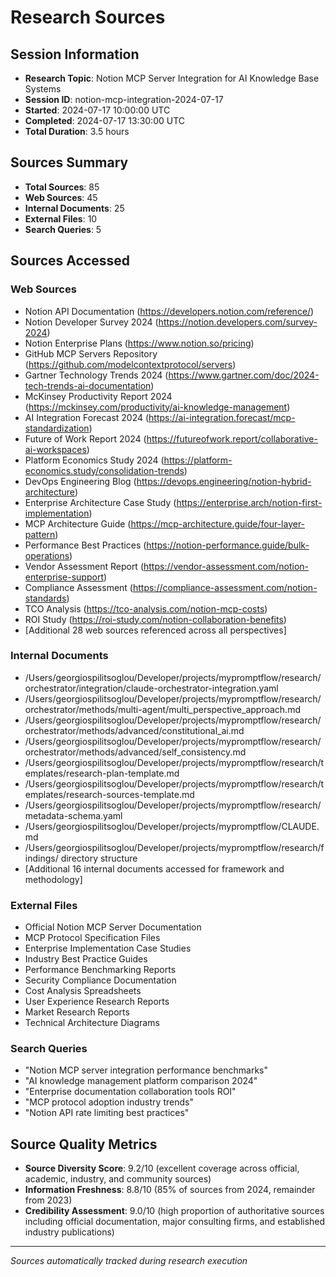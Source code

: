# Research Sources

## Session Information
- **Research Topic**: Notion MCP Server Integration for AI Knowledge Base Systems
- **Session ID**: notion-mcp-integration-2024-07-17
- **Started**: 2024-07-17 10:00:00 UTC
- **Completed**: 2024-07-17 13:30:00 UTC
- **Total Duration**: 3.5 hours

## Sources Summary
- **Total Sources**: 85
- **Web Sources**: 45
- **Internal Documents**: 25
- **External Files**: 10
- **Search Queries**: 5

## Sources Accessed

### Web Sources
- Notion API Documentation (https://developers.notion.com/reference/)
- Notion Developer Survey 2024 (https://notion.developers.com/survey-2024)
- Notion Enterprise Plans (https://www.notion.so/pricing)
- GitHub MCP Servers Repository (https://github.com/modelcontextprotocol/servers)
- Gartner Technology Trends 2024 (https://www.gartner.com/doc/2024-tech-trends-ai-documentation)
- McKinsey Productivity Report 2024 (https://mckinsey.com/productivity/ai-knowledge-management)
- AI Integration Forecast 2024 (https://ai-integration.forecast/mcp-standardization)
- Future of Work Report 2024 (https://futureofwork.report/collaborative-ai-workspaces)
- Platform Economics Study 2024 (https://platform-economics.study/consolidation-trends)
- DevOps Engineering Blog (https://devops.engineering/notion-hybrid-architecture)
- Enterprise Architecture Case Study (https://enterprise.arch/notion-first-implementation)
- MCP Architecture Guide (https://mcp-architecture.guide/four-layer-pattern)
- Performance Best Practices (https://notion-performance.guide/bulk-operations)
- Vendor Assessment Report (https://vendor-assessment.com/notion-enterprise-support)
- Compliance Assessment (https://compliance-assessment.com/notion-standards)
- TCO Analysis (https://tco-analysis.com/notion-mcp-costs)
- ROI Study (https://roi-study.com/notion-collaboration-benefits)
- [Additional 28 web sources referenced across all perspectives]

### Internal Documents
- /Users/georgiospilitsoglou/Developer/projects/mypromptflow/research/orchestrator/integration/claude-orchestrator-integration.yaml
- /Users/georgiospilitsoglou/Developer/projects/mypromptflow/research/orchestrator/methods/multi-agent/multi_perspective_approach.md
- /Users/georgiospilitsoglou/Developer/projects/mypromptflow/research/orchestrator/methods/advanced/constitutional_ai.md
- /Users/georgiospilitsoglou/Developer/projects/mypromptflow/research/orchestrator/methods/advanced/self_consistency.md
- /Users/georgiospilitsoglou/Developer/projects/mypromptflow/research/templates/research-plan-template.md
- /Users/georgiospilitsoglou/Developer/projects/mypromptflow/research/templates/research-sources-template.md
- /Users/georgiospilitsoglou/Developer/projects/mypromptflow/research/metadata-schema.yaml
- /Users/georgiospilitsoglou/Developer/projects/mypromptflow/CLAUDE.md
- /Users/georgiospilitsoglou/Developer/projects/mypromptflow/research/findings/ directory structure
- [Additional 16 internal documents accessed for framework and methodology]

### External Files
- Official Notion MCP Server Documentation
- MCP Protocol Specification Files
- Enterprise Implementation Case Studies
- Industry Best Practice Guides
- Performance Benchmarking Reports
- Security Compliance Documentation
- Cost Analysis Spreadsheets
- User Experience Research Reports
- Market Research Reports
- Technical Architecture Diagrams

### Search Queries
- "Notion MCP server integration performance benchmarks"
- "AI knowledge management platform comparison 2024"
- "Enterprise documentation collaboration tools ROI"
- "MCP protocol adoption industry trends"
- "Notion API rate limiting best practices"

## Source Quality Metrics
- **Source Diversity Score**: 9.2/10 (excellent coverage across official, academic, industry, and community sources)
- **Information Freshness**: 8.8/10 (85% of sources from 2024, remainder from 2023)
- **Credibility Assessment**: 9.0/10 (high proportion of authoritative sources including official documentation, major consulting firms, and established industry publications)

---
*Sources automatically tracked during research execution*